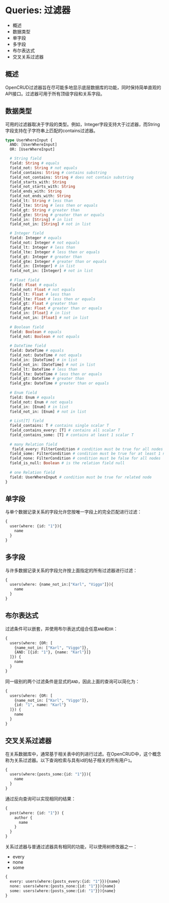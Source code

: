 # Queries: 过滤器

* 概述
* 数据类型
* 单字段
* 多字段
* 布尔表达式
* 交叉关系过滤器

## 概述

OpenCRUD过滤器旨在尽可能多地显示底层数据库的功能，同时保持简单直观的API接口。过滤器可用于所有顶级字段和关系字段。

## 数据类型


可用的过滤器取决于字段的类型。例如，Integer字段支持大于过滤器，而String字段支持在子字符串上匹配的contains过滤器。

```graphql
type UserWhereInput {
  AND: [UserWhereInput]
  OR: [UserWhereInput]

  # String field
  field: String # equals
  field_not: String # not equals
  field_contains: String # contains substring
  field_not_contains: String # does not contain substring
  field_starts_with: String
  field_not_starts_with: String
  field_ends_with: String
  field_not_ends_with: String
  field_lt: String # less than
  field_lte: String # less then or equals
  field_gt: String # greater than
  field_gte: String # greater than or equals
  field_in: [String] # in list
  field_not_in: [String] # not in list

  # Integer field
  field: Integer # equals
  field_not: Integer # not equals
  field_lt: Integer # less than
  field_lte: Integer # less then or equals
  field_gt: Integer # greater than
  field_gte: Integer # greater than or equals
  field_in: [Integer] # in list
  field_not_in: [Integer] # not in list
  
  # Float field
  field: Float # equals
  field_not: Float # not equals
  field_lt: Float # less than
  field_lte: Float # less then or equals
  field_gt: Float # greater than
  field_gte: Float # greater than or equals
  field_in: [Float] # in list
  field_not_in: [Float] # not in list
  
  # Boolean field
  field: Boolean # equals
  field_not: Boolean # not equals
  
  # DateTime field
  field: DateTime # equals
  field_not: DateTime # not equals
  field_in: [DateTime] # in list
  field_not_in: [DateTime] # not in list
  field_lt: DateTime # less than
  field_lte: DateTime # less then or equals
  field_gt: DateTime # greater than
  field_gte: DateTime # greater than or equals
  
  # Enum field
  field: Enum # equals
  field_not: Enum # not equals
  field_in: [Enum] # in list
  field_not_in: [Enum] # not in list
  
  # List[T] field
  field_contains: T # contains single scalar T
  field_contains_every: [T] # contains all scalar T
  field_contains_some: [T] # contains at least 1 scalar T
 
  # many Relation field
   field_every: FilterCondition # condition must be true for all nodes
  field_some: FilterCondition # condition must be true for at least 1 node
  field_none: FilterCondition # condition must be false for all nodes
  field_is_null: Boolean # is the relation field null
 
  # one Relation field
  field: UserWhereInput # condition must be true for related node
}
```

## 单字段

与单个数据记录关系的字段允许您按唯一字段上的完全匹配进行过滤：

```graphql
{
  user(where: {id: "1"}){
    name
  }
}
```

## 多字段

与许多数据记录关系的字段允许按上面指定的所有过滤器进行过滤：

```graphql
{
  users(where: {name_not_in:["Karl", "Viggo"]}){
    name
  }
}
```

## 布尔表达式

过滤条件可以嵌套，并使用布尔表达式组合任意`AND`和`OR`：

```graphql
{
  users(where: {OR: [
    {name_not_in: ["Karl", "Viggo"]},
  	{AND: [{id: "1"}, {name: "Karl"}]}
  ]}) {
    name
  }
}

```


同一级别的两个过滤条件是显式的`AND`，因此上面的查询可以简化为：

```graphql
{
  users(where: {OR: [
    {name_not_in: ["Karl", "Viggo"]},
  	{id: "1", name: "Karl"}
  ]}) {
    name
  }
}
```

## 交叉关系过滤器

在关系数据库中，通常基于相关表中的列进行过滤。在OpenCRUD中，这个概念称为关系过滤器。以下查询检索与具有id的帖子相关的所有用户`1`。

```graphql
{
  users(where:{posts_some:{id: "1"}}){
    name
  }
}
```

通过反向查询可以实现相同的结果：

```graphql
{
  post(where: {id: "1"}) {
    author {
      name
    }
  }
}
```

关系过滤器与普通过滤器具有相同的功能，可以使用树修改器之一：

* every
* none
* some

```graphql
{
  every: users(where:{posts_every:{id: "1"}}){name}
  none: users(where:{posts_none:{id: "1"}}){name}
  some: users(where:{posts_some:{id: "1"}}){name}
}
```
